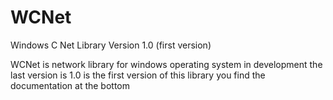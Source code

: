 # WCNet
Windows C Net Library Version 1.0 (first version)

WCNet is network library for windows operating system in development the last version is 1.0 is the first version of this library you find the documentation at the bottom


